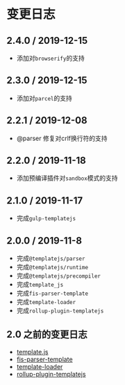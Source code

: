 # 变更日志

## 2.4.0 / 2019-12-15

- 添加对`browserify`的支持

## 2.3.0 / 2019-12-15

- 添加对`parcel`的支持

## 2.2.1 / 2019-12-08

- @parser 修复对crlf换行符的支持

## 2.2.0 / 2019-11-18

- 添加预编译插件对`sandbox`模式的支持

## 2.1.0 / 2019-11-17

- 完成`gulp-templatejs`

## 2.0.0 / 2019-11-8

- 完成`@templatejs/parser`
- 完成`@templatejs/runtime`
- 完成`@templatejs/precompiler`
- 完成`template_js`
- 完成`fis-parser-template`
- 完成`template-loader`
- 完成`rollup-plugin-templatejs`

## 2.0 之前的变更日志

- [template.js](https://github.com/yanhaijing/template.js/blob/master/packages/template/TODO.md)
- [fis-parser-template](https://github.com/yanhaijing/template.js/blob/master/packages/fis-parser-template/TODO.md)
- [template-loader](https://github.com/yanhaijing/template.js/blob/master/packages/template-loader/TODO.md)
- [rollup-plugin-templatejs](https://github.com/yanhaijing/template.js/blob/master/packages/rollup-plugin-templatejs/TODO.md)